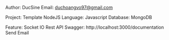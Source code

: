 Author: DucSine
Email: duchoangvo97@gmail.com

Project: Template NodeJS
Language: Javascript
Database: MongoDB

Feature:
    Socket IO
    Rest API
    Swagger: http://localhost:3000/documentation
    Send Email
